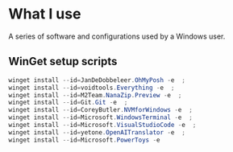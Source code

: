 # What I use
A series of software and configurations used by a Windows user.

## WinGet setup scripts

```ps1
winget install --id=JanDeDobbeleer.OhMyPosh -e  ;
winget install --id=voidtools.Everything -e  ;
winget install --id=M2Team.NanaZip.Preview -e  ;
winget install --id=Git.Git -e  ;
winget install --id=CoreyButler.NVMforWindows -e  ;
winget install --id=Microsoft.WindowsTerminal -e  ;
winget install --id=Microsoft.VisualStudioCode -e  ;
winget install --id=yetone.OpenAITranslator -e  ;
winget install --id=Microsoft.PowerToys -e
```
